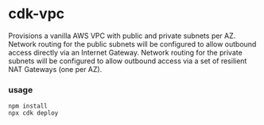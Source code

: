# cdk-vpc

Provisions a vanilla AWS VPC with public and private subnets per AZ.  Network routing for the public subnets will be configured to allow outbound access directly via an Internet Gateway.  Network routing for the private subnets will be configured to allow outbound access via a set of resilient NAT Gateways (one per AZ).

### usage

```
npm install
npx cdk deploy
```
